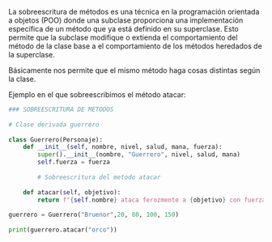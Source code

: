 
La sobreescritura de métodos es una técnica en la programación orientada a objetos (POO) donde una subclase proporciona una implementación específica de un método que ya está definido en su superclase. Esto permite que la subclase modifique o extienda el comportamiento del método de la clase base a el comportamiento de los métodos heredados de la superclase.

Básicamente nos permite que el mismo método haga cosas distintas según la clase.

Ejemplo en el que sobreescribimos el método atacar:

```python
### SOBREESCRITURA DE METODOS  
  
# Clase derivada guerrero  
  
class Guerrero(Personaje):  
    def __init__(self, nombre, nivel, salud, mana, fuerza):  
        super().__init__(nombre, "Guerrero", nivel, salud, mana)  
        self.fuerza = fuerza  
  
        # Sobreescritura del metodo atacar  
  
    def atacar(self, objetivo):  
        return f"{self.nombre} ataca ferozmente a {objetivo} con fuerza {self.fuerza}!"  
  
guerrero = Guerrero("Bruenor",20, 80, 100, 150)  
 
print(guerrero.atacar("orco"))
```

